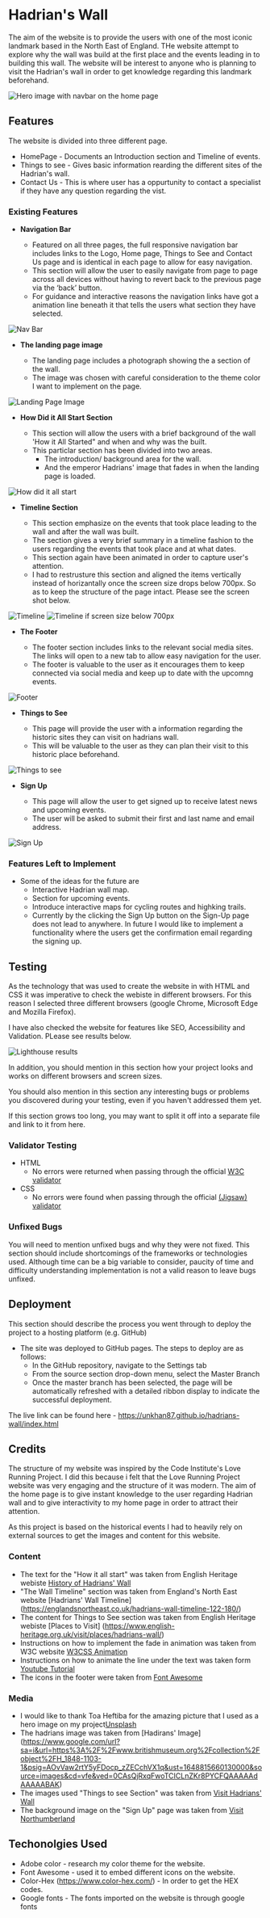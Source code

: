 # Hadrian's Wall

The aim of the website is to provide the users with one of the most iconic landmark based in the North East of England. THe website attempt to explore why the wall was build at the first place and the events leading in to building this wall. The website will be interest to anyone who is planning to visit the Hadrian's wall in order to get knowledge regarding this landmark beforehand.

![Hero image with navbar on the home page](assets/css/images/screenshot-landing-page.png)

## Features 

The website is divided into three different page.
* HomePage - Documents an Introduction section and Timeline of events.
* Things to see - Gives basic information rearding the different sites of the Hadrian's wall.
* Contact Us - This is where user has a oppurtunity to contact a specialist if they have any question regarding the vist.

### Existing Features

- __Navigation Bar__

  - Featured on all three pages, the full responsive navigation bar includes links to the Logo, Home page, Things to See and Contact Us page and is identical in each page to allow for easy navigation.
  - This section will allow the user to easily navigate from page to page across all devices without having to revert back to the previous page via the ‘back’ button.
  - For guidance and interactive reasons the navigation links have got a animation line beneath it that tells the users what section they have selected.  

![Nav Bar](assets/css/images/Screenshot-navbar.png)

- __The landing page image__

  - The landing page includes a photograph showing the a section of the wall. 
  - The image was chosen with careful consideration to the theme color I want to implement on the page.

![Landing Page Image](assets/css/images/screenshot-landing-page.png)

- __How Did it All Start Section__

  - This section will allow the users with a brief background of the wall 'How it All Started" and when and why was the built. 
  - This particlar section has been divided into two areas.
    * The introduction/ background area for the wall. 
    * And the emperor Hadrians' image that fades in when the landing page is loaded.

![How did it all start](assets/css//images/screenshot-for-intro-section.png)

- __Timeline Section__

  - This section emphasize on the events that took place leading to the wall and after the wall was built. 
  - The section gives a very brief summary in a timeline fashion to the users regarding the events that took place and at what dates.
  - This section again have been animated in order to capture user's attention.  
  - I had to restrusture this section and aligned the items vertically instead of horizantally once the screen size drops below 700px. So as to keep the structure of the page intact. Please see the screen shot below. 

![Timeline](assets/css/images/screenshot-timeline%201.png)
![Timeline if screen size below 700px](assets/css/images/vertical-timeline.png)

- __The Footer__ 

  - The footer section includes links to the relevant social media sites. The links will open to a new tab to allow easy navigation for the user. 
  - The footer is valuable to the user as it encourages them to keep connected via social media and keep up to date with the upcomng events.

![Footer](assets/css/images/screenshot-footer.png)

- __Things to See__

  - This page will provide the user with a information regarding the historic sites they can visit on hadrians wall. 
  - This will be valuable to the user as they can plan their visit to this historic place beforehand.

![Things to see](assets/css/images/screenshot-things-to-see.png)

- __Sign Up__

  - This page will allow the user to get signed up to receive latest news and upcoming events.  
  - The user will be asked to submit their first and last name and email address. 

![Sign Up](assets/css/images/screenshot-signup-page.png)


### Features Left to Implement

- Some of the ideas for the future are
  * Interactive Hadrian wall map.
  * Section for upcoming events.
  * Introduce interactive maps for cycling routes and highking trails.
  * Currently by the clicking the Sign Up button on the Sign-Up page does not lead to anywhere. In future I would like to implement a functionality where the users get the confirmation email regarding the signing up.

## Testing 

As the technology that was used to create the website in with HTML and CSS it was imperative to check the webiste in different browsers. For this reason I selected three different browsers (google Chrome, Microsoft Edge and Mozilla Firefox).

I have also checked the website for features like SEO, Accessibility and Validation. PLease see results below.

![Lighthouse results](assets/css/images/light-house%20screen%20shot%201.png)


In addition, you should mention in this section how your project looks and works on different browsers and screen sizes.

You should also mention in this section any interesting bugs or problems you discovered during your testing, even if you haven't addressed them yet.

If this section grows too long, you may want to split it off into a separate file and link to it from here.


### Validator Testing 

- HTML
  - No errors were returned when passing through the official [W3C validator](https://validator.w3.org/nu/?doc=https%3A%2F%2Fcode-institute-org.github.io%2Flove-running-2.0%2Findex.html)
- CSS
  - No errors were found when passing through the official [(Jigsaw) validator](assets/css/images/css-validator.png)

### Unfixed Bugs

You will need to mention unfixed bugs and why they were not fixed. This section should include shortcomings of the frameworks or technologies used. Although time can be a big variable to consider, paucity of time and difficulty understanding implementation is not a valid reason to leave bugs unfixed. 

## Deployment

This section should describe the process you went through to deploy the project to a hosting platform (e.g. GitHub) 

- The site was deployed to GitHub pages. The steps to deploy are as follows: 
  - In the GitHub repository, navigate to the Settings tab 
  - From the source section drop-down menu, select the Master Branch
  - Once the master branch has been selected, the page will be automatically refreshed with a detailed ribbon display to indicate the successful deployment. 

The live link can be found here - https://unkhan87.github.io/hadrians-wall/index.html


## Credits 

The structure of my website was inspired by the Code Institute's Love Running Project. I did this because i felt that the Love Running Project website was very engaging and the structure of it was modern. The aim of the home page is to give instant knowledge to the user regarding Hadrian wall and to give interactivity to my home page in order to attract their attention.

As this project is based on the historical events I had to heavily rely on external sources to get the images and content for this website.

### Content 

- The text for the "How it all start" was taken from English Heritage webiste [History of Hadrians' Wall](https://www.english-heritage.org.uk/visit/places/hadrians-wall/hadrians-wall-history-and-stories/history/#:~:text=It%20was%20built%20by%20the,on%2DSolway%20in%20the%20west) 
- "The Wall Timeline" section was taken from England's North East website [Hadrians' Wall Timeline] (https://englandsnortheast.co.uk/hadrians-wall-timeline-122-180/)
- The content for Things to See section was taken from English Heritage webiste [Places to Visit] (https://www.english-heritage.org.uk/visit/places/hadrians-wall/)
- Instructions on how to implement the fade in animation was taken from W3C website [W3CSS Animation](https://www.w3schools.com/w3css/w3css_animate.asp)
- Instructions on how to animate the line under the text was taken form [Youtube Tutorial](https://www.youtube.com/watch?v=aswRKAjjWuE) 
- The icons in the footer were taken from [Font Awesome](https://fontawesome.com/)

### Media

- I would like to thank Toa Heftiba for the amazing picture that I used as a hero image on my project[Unsplash](https://unsplash.com/photos/Tc0C9_XIo30)
- The hadrians image was taken from [Hadirans' Image] (https://www.google.com/url?sa=i&url=https%3A%2F%2Fwww.britishmuseum.org%2Fcollection%2Fobject%2FH_1848-1103-1&psig=AOvVaw2rtY5yFDocp_zZECchVX1q&ust=1648815660130000&source=images&cd=vfe&ved=0CAsQjRxqFwoTCICLnZKr8PYCFQAAAAAdAAAAABAK)
- The images used "Things to see Section" was taken from [Visit Hadrians' Wall](https://ichef.bbci.co.uk/news/1024/branded_news/0870/production/_121306120_mediaitem121306118.jpg)
- The background image on the "Sign Up" page was taken from [Visit Northumberland](https://www.google.com/url?sa=i&url=https%3A%2F%2Fwww.visitnorthumberland.com%2Fexplore%2Fdestinations%2Fhistorical-sites%2Fhadrians-wall%2Fscenic-sections&psig=AOvVaw0C5Zlebra7asYV2GKczOEN&ust=1648816154929000&source=images&cd=vfe&ved=0CAsQjRxqFwoTCND78YGt8PYCFQAAAAAdAAAAABAH)
 

## Techonolgies Used

- Adobe color - research my color theme for the website.
- Font Awesome - used it to embed different icons on the website.
- Color-Hex (https://www.color-hex.com/) - In order to get the HEX codes.
- Google fonts - The fonts imported on the website is through google fonts

